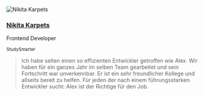 <div class="quote">

![Nikita Karpets](/images/nikita-karpets.webp)

<div class="quotee">

### <a href="https://www.linkedin.com/in/mykyta-k-571316174/" target="_blank">Nikita Karpets</a>

Frontend Developer

<small>StudySmarter</small>

</div>

</div>

> Ich habe selten einen so effizienten Entwickler getroffen wie Alex.
> Wir haben für ein ganzes Jahr im selben Team gearbeitet und sein Fortschritt war unverkennbar.
> Er ist ein sehr freundlicher Kollege und allseits bereit zu helfen.
> Für jeden der nach einem führungsstarken Entwickler sucht: Alex ist der Richtige für den Job.

